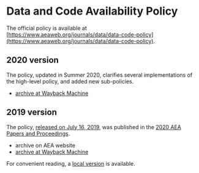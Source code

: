 # Data and Code Availability Policy 


The official policy is available at [https://www.aeaweb.org/journals/data/data-code-policy](https://www.aeaweb.org/journals/data/data-code-policy).

## 2020 version

The policy, updated in Summer 2020, clarifies several implementations of the high-level policy, and added new sub-policies.

- [archive at Wayback Machine](https://web.archive.org/web/20201101022911/https://www.aeaweb.org/journals/data/data-code-policy)

## 2019 version

The policy, [released on July 16, 2019](https://www.aeaweb.org/news/member-announcements-july-16-2019), was  published in the [2020 AEA Papers and Proceedings](https://doi.org/10.1257/pandp.110.776). 

- archive on AEA website
- [archive at Wayback Machine](https://web.archive.org/web/20191210024228/https://www.aeaweb.org/journals/policies/data-code/)


For convenient reading, a [local version](dcap2019.md) is available.
